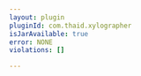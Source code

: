```yaml
---
layout: plugin
pluginId: com.thaid.xylographer
isJarAvailable: true
error: NONE
violations: []

---
```

